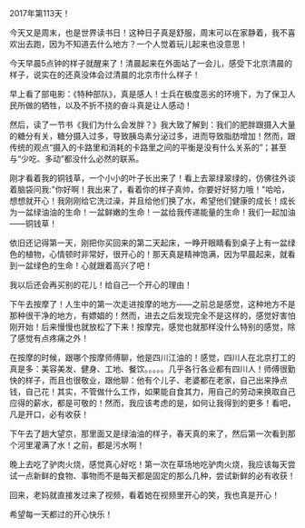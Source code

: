 2017年第113天！

今天又是周末，也是世界读书日！这种日子真是舒服，周末可以在家静着，我不喜欢出去跑，因为不知道去什么地方？一个人觉着玩儿起来也没意思！

今天早晨5点钟的样子就醒来了！清晨起来在外面站了一会儿，感受下北京清晨的样子，说实在的还真没体会过清晨的北京市什么样子！

早上看了部电影：《特种部队》，真是感人！士兵在极度恶劣的环境下，为了保卫人民所做的牺牲，以及不折不挠的奋斗真是让人感动！

然后，读了一节书《我们为什么会发胖？》我大致了解到：我们的肥胖跟摄入大量的糖分有关，糖分摄入过多，导致胰岛素分泌过多，进而导致脂肪增加！然而，跟传统的观点“摄入的卡路里和消耗的卡路里之间的平衡是没有什么关系的”；甚至与“少吃、多动”都没什么必然的联系。

刚才看着我的铜钱草，一个小小的叶子长出来了！看上去翠绿翠绿的，仿佛往外谈着脑袋问我:"你好啊！我出来了，看着你的样子真帅，你要好好努力哦！"哈哈，想想就开心！我刚刚给它洗过澡，并且给他们换了水，希望他们健康的成长！成长为一盆绿油油的生命！一盆鲜嫩的生命！一盆给我传递能量的生命！我们一起加油——铜钱草！

依旧还记得第一天，刚把你买回来的第二天起床，一睁开眼睛看到桌子上有一盆绿色的植物，心情顿时非常好，很开心的！那天真是精神饱满，因为早晨起来，就看到一盆绿色的生命！心就跟着高兴了吧！

我以后还会再买别的花儿！给自己一个开心的理由！

下午去按摩了！人生中的第一次走进按摩的地方——之前总是感觉，这种地方不是那种很干净的地方，有嫖娼的！然而，进去之后发现完全不是这样的，感觉好害怕刚开始！后来慢慢也就放松了下来！按摩完，感觉也就那样没什么特别的感觉，除了感觉有点疼痛之外！

在按摩的时候，跟哪个按摩师傅聊，他是四川江油的！感觉，四川人在北京打工的真是多：美容美发、健身、工地、餐饮。。。。。几乎各行各业都有四川人！师傅很勤快的样子，而且也很敬业，跟他聊：他有个儿子、老婆都在老家，自己出来挣点钱，自己花！其实，不管做什么工作，如果能自食其力，用自己的劳动来换取自己应得的薪水，都是可敬的！然而，我应该考虑的是，如何让我得到的更多！看吧，凡是开口，必有收获！

下午去了趟大望京，那里面又是绿油油的样子，春天真的来了，然后第一次看到那个河里灌满了水！之前，都是污水啊！

晚上去吃了驴肉火烧，感觉真心好吃！第一次在草场地吃驴肉火烧，我应该每天尝试一点新鲜的食物、事物而不是每天都是固定的那么几种，尝试新鲜的必有收获！

回来，老妈就直接发过来了视频，看着她在视频里开心的笑，我也真是开心！

希望每一天都过的开心快乐！

